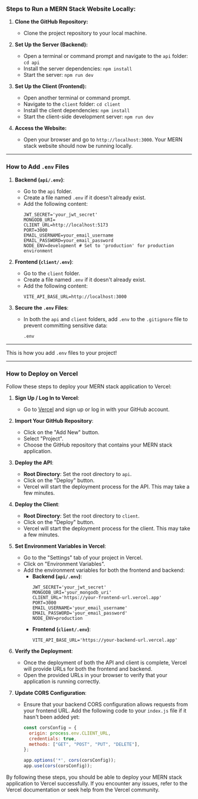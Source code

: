 ### Steps to Run a MERN Stack Website Locally:

1. **Clone the GitHub Repository:**
   - Clone the project repository to your local machine.

2. **Set Up the Server (Backend):**
   - Open a terminal or command prompt and navigate to the `api` folder:
     `cd api`
   - Install the server dependencies:
     `npm install`
   - Start the server:
     `npm run dev`

3. **Set Up the Client (Frontend):**
   - Open another terminal or command prompt.
   - Navigate to the `client` folder:
     `cd client`
   - Install the client dependencies:
     `npm install`
   - Start the client-side development server:
     `npm run dev`

4. **Access the Website:**
   - Open your browser and go to `http://localhost:3000`. Your MERN stack website should now be running locally.

--------------------------------------------------------------------------------------------------------------------

### How to Add `.env` Files

1. **Backend (`api/.env`)**:  
   - Go to the `api` folder.
   - Create a file named `.env` if it doesn't already exist.  
   - Add the following content:  
     ```
     JWT_SECRET='your_jwt_secret'
     MONGODB_URI=
     CLIENT_URL=http://localhost:5173
     PORT=3000
     EMAIL_USERNAME=your_email_username
     EMAIL_PASSWORD=your_email_password
     NODE_ENV=development # Set to 'production' for production environment
     ```

2. **Frontend (`client/.env`)**:  
   - Go to the `client` folder.  
   - Create a file named `.env` if it doesn't already exist.  
   - Add the following content:  
     ```
     VITE_API_BASE_URL=http://localhost:3000
     ```

3. **Secure the `.env` Files**:  
   - In both the `api` and `client` folders, add `.env` to the `.gitignore` file to prevent committing sensitive data:  
     ```
     .env
     ```

---

This is how you add `.env` files to your project!

--------------------------------------------------------------------------------------------------------------------

### How to Deploy on Vercel

Follow these steps to deploy your MERN stack application to Vercel:

1. **Sign Up / Log In to Vercel**:
   - Go to [Vercel](https://vercel.com/) and sign up or log in with your GitHub account.

2. **Import Your GitHub Repository**:
   - Click on the "Add New" button.
   - Select "Project".
   - Choose the GitHub repository that contains your MERN stack application.

3. **Deploy the API**:
   - **Root Directory**: Set the root directory to `api`.
   - Click on the "Deploy" button.
   - Vercel will start the deployment process for the API. This may take a few minutes.

4. **Deploy the Client**:
   - **Root Directory**: Set the root directory to `client`.
   - Click on the "Deploy" button.
   - Vercel will start the deployment process for the client. This may take a few minutes.

5. **Set Environment Variables in Vercel**:
   - Go to the "Settings" tab of your project in Vercel.
   - Click on "Environment Variables".
   - Add the environment variables for both the frontend and backend:
     - **Backend (`api/.env`)**:
       ```
       JWT_SECRET='your_jwt_secret'
       MONGODB_URI='your_mongodb_uri'
       CLIENT_URL='https://your-frontend-url.vercel.app'
       PORT=3000
       EMAIL_USERNAME='your_email_username'
       EMAIL_PASSWORD='your_email_password'
       NODE_ENV=production
       ```
     - **Frontend (`client/.env`)**:
       ```
       VITE_API_BASE_URL='https://your-backend-url.vercel.app'
       ```

6. **Verify the Deployment**:
   - Once the deployment of both the API and client is complete, Vercel will provide URLs for both the frontend and backend.
   - Open the provided URLs in your browser to verify that your application is running correctly.

7. **Update CORS Configuration**:
   - Ensure that your backend CORS configuration allows requests from your frontend URL. Add the following code to your `index.js` file if it hasn't been added yet:
     ```javascript
     const corsConfig = {
       origin: process.env.CLIENT_URL,
       credentials: true,
       methods: ["GET", "POST", "PUT", "DELETE"],
     };

     app.options('*', cors(corsConfig));
     app.use(cors(corsConfig));
     ```

By following these steps, you should be able to deploy your MERN stack application to Vercel successfully. If you encounter any issues, refer to the Vercel documentation or seek help from the Vercel community.